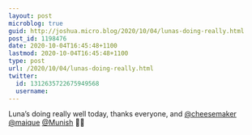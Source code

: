 ```yaml
---
layout: post
microblog: true
guid: http://joshua.micro.blog/2020/10/04/lunas-doing-really.html
post_id: 1198476
date: 2020-10-04T16:45:48+1100
lastmod: 2020-10-04T16:45:48+1100
type: post
url: /2020/10/04/lunas-doing-really.html
twitter:
  id: 1312635722675949568
  username: 
---
```

Luna’s doing really well today, thanks everyone, and [@cheesemaker](https://micro.blog/cheesemaker) [@maique](https://micro.blog/maique) [@Munish](https://micro.blog/Munish)  💪🏽
